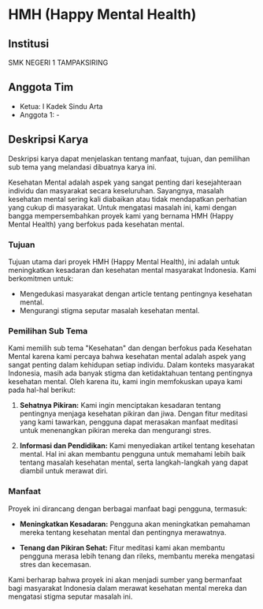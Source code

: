 # HMH (Happy Mental Health)

## Institusi

SMK NEGERI 1 TAMPAKSIRING

## Anggota Tim

- Ketua: I Kadek Sindu Arta
- Anggota 1: -

## Deskripsi Karya

Deskripsi karya dapat menjelaskan tentang manfaat, tujuan, dan pemilihan sub tema
yang melandasi dibuatnya karya ini.

Kesehatan Mental adalah aspek yang sangat penting dari kesejahteraan individu dan masyarakat secara keseluruhan. Sayangnya, masalah kesehatan mental sering kali diabaikan atau tidak mendapatkan perhatian yang cukup di masyarakat. Untuk mengatasi masalah ini, kami dengan bangga mempersembahkan proyek kami yang bernama HMH (Happy Mental Health) yang berfokus pada kesehatan mental.

### Tujuan

Tujuan utama dari proyek HMH (Happy Mental Health), ini adalah untuk meningkatkan kesadaran dan kesehatan mental masyarakat Indonesia. Kami berkomitmen untuk:

- Mengedukasi masyarakat dengan article tentang pentingnya kesehatan mental.
- Mengurangi stigma seputar masalah kesehatan mental.

### Pemilihan Sub Tema

Kami memilih sub tema "Kesehatan" dan dengan berfokus pada Kesehatan Mental karena kami percaya bahwa kesehatan mental adalah aspek yang sangat penting dalam kehidupan setiap individu. Dalam konteks masyarakat Indonesia, masih ada banyak stigma dan ketidaktahuan tentang pentingnya kesehatan mental. Oleh karena itu, kami ingin memfokuskan upaya kami pada hal-hal berikut:

1. **Sehatnya Pikiran:** Kami ingin menciptakan kesadaran tentang pentingnya menjaga kesehatan pikiran dan jiwa. Dengan fitur meditasi yang kami tawarkan, pengguna dapat merasakan manfaat meditasi untuk menenangkan pikiran mereka dan mengurangi stres.

2. **Informasi dan Pendidikan:** Kami menyediakan artikel tentang kesehatan mental. Hal ini akan membantu pengguna untuk memahami lebih baik tentang masalah kesehatan mental, serta langkah-langkah yang dapat diambil untuk merawat diri.

### Manfaat

Proyek ini dirancang dengan berbagai manfaat bagi pengguna, termasuk:

- **Meningkatkan Kesadaran:** Pengguna akan meningkatkan pemahaman mereka tentang kesehatan mental dan pentingnya merawatnya.

- **Tenang dan Pikiran Sehat:** Fitur meditasi kami akan membantu pengguna merasa lebih tenang dan rileks, membantu mereka mengatasi stres dan kecemasan.

Kami berharap bahwa proyek ini akan menjadi sumber yang bermanfaat bagi masyarakat Indonesia dalam merawat kesehatan mental mereka dan mengatasi stigma seputar masalah ini.

